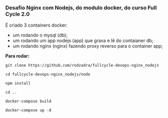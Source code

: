 ###  Desafio Nginx com Nodejs, do modulo docker, do curso Full Cycle 2.0

É criado 3 containers docker:

- um rodando o mysql (db);
- um rodando um app nodejs (app) que grava e lê do contaianer db;
- um rodando nginx (nginx) fazendo proxy reverso para o container app;

**Para rodar:**

    git clone https://github.com/rodzadra/fullcycle-devops-nginx_nodejs

    cd fullcycle-devops-nginx_nodejs/node

    npm install

    cd ..

    docker-compose build

    docker-compose up -d

